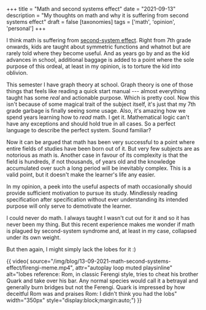 +++
title = "Math and second systems effect"
date = "2021-09-13"
description = "My thoughts on math and why it is suffering from second systems effect"
draft = false
[taxonomies]
tags = ['math', 'opinion', 'personal']
+++

I think math is suffering from [second-system
effect](https://en.wikipedia.org/wiki/Second-system_effect). Right from
7th grade onwards, kids are taught about symmetric functions and whatnot
but are rarely told where they become useful. And as years go by and as
the kid advances in school, additional baggage is added to a point where
the sole purpose of this ordeal, at least in my opinion, is to torture
the kid into oblivion.

This semester I have graph theory at school. Graph theory is one of
those things that feels like reading a quick start manual --- almost
everything taught has some _real_ and actionable purpose. Which is
pretty cool. Now this isn't because of some magical trait of the subject
itself, it's just that my 7th grade garbage is finally seeing some
usage. Also, it's amazing how we spend years learning how to _read_
math. I get it. Mathematical logic can't have any exceptions and should
hold true in all cases. So a perfect language to describe the perfect
system. Sound familiar?

Now it can be argued that math has been very successful to a point where
entire fields of studies have been born out of it. But very few subjects
are as notorious as math is. Another case in favour of its complexity
is that the field is hundreds, if not thousands, of years old and the
knowledge accumulated over such a long period will be inevitably
complex. This is a valid point, but it doesn't make the learner's life
any easier.

In my opinion, a peek into the useful aspects of math occasionally
should provide sufficient motivation to pursue its study. Mindlessly
reading specification after specification without ever understanding its
intended purpose will only serve to demotivate the learner.

I could never do math. I always taught I wasn't cut out for it and so it
has never been my thing. But this recent experience makes me wonder if
math is plagued by second-system syndrome and, at least in my case,
collapsed under its own weight.

But then again, I might simply lack the lobes for it :)

{{ video(
		source="/img/blog/13-09-2021-math-second-systems-effect/firengi-meme.mp4",
		attr="autoplay loop muted playsinline"
		alt="lobes reference: Rom, in classic Ferengi style, tries to cheat his brother Quark and take over his bar. Any normal species would call it a betrayal and generally burn bridges but not the Ferengi. Quark is impressed by how deceitful Rom was and praises Rom: I didn't think you had the lobs"
		width="350px"
		style="display:block;margin:auto;")
}}
